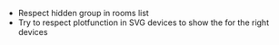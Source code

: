 * Respect hidden group in rooms list
* Try to respect plotfunction in SVG devices to show the for the right devices